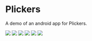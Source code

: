 # Plickers
A demo of an android app for Plickers.

![](http://s17.postimg.org/e4g0xtofz/Screenshot_20160410_141856.png)
![](http://s17.postimg.org/ypuspq60v/Screenshot_20160410_142149.png)
![](http://s17.postimg.org/xermuzzsv/Screenshot_20160410_142050.png)
![](http://s17.postimg.org/vkesd9csf/Screenshot_20160410_143204.png)
![](http://s17.postimg.org/9h9yw2133/Screenshot_20160410_142109.png)
![](http://s17.postimg.org/pxiffsa9r/Screenshot_20160410_142103.png)

